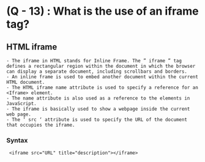 # (Q - 13) : What is the use of an iframe tag? 

## HTML iframe

    - The iframe in HTML stands for Inline Frame. The ” iframe ” tag defines a rectangular region within the document in which the browser can display a separate document, including scrollbars and borders. 
    - An inline frame is used to embed another document within the current HTML document. 
    - The HTML iframe name attribute is used to specify a reference for an <Iframe> element. 
    - The name attribute is also used as a reference to the elements in JavaScript. 
    - The iframe is basically used to show a webpage inside the current web page. 
    - The ‘ src ‘ attribute is used to specify the URL of the document that occupies the iframe.

### Syntax 
     <iframe src="URL" title="description"></iframe>